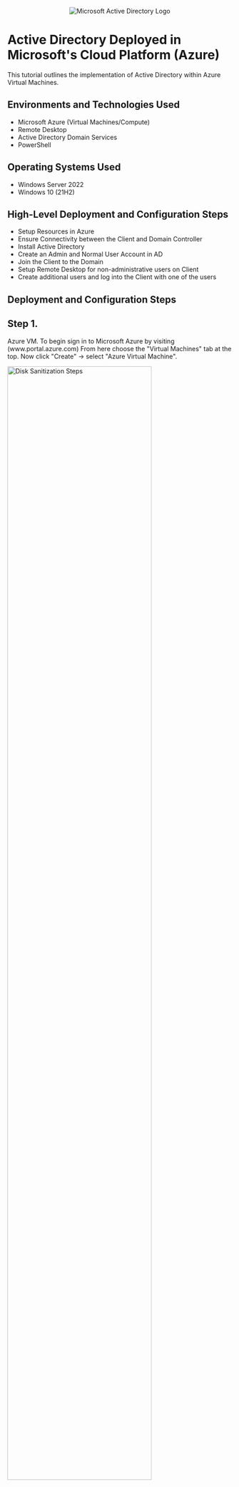 <p align="center">
<img src="https://i.imgur.com/pU5A58S.png" alt="Microsoft Active Directory Logo"/>
</p>

<h1>Active Directory Deployed in Microsoft's Cloud Platform (Azure)</h1>
This tutorial outlines the implementation of  Active Directory within Azure Virtual Machines.<br />


<h2>Environments and Technologies Used</h2>

- Microsoft Azure (Virtual Machines/Compute)
- Remote Desktop
- Active Directory Domain Services
- PowerShell

<h2>Operating Systems Used </h2>

- Windows Server 2022
- Windows 10 (21H2)

<h2>High-Level Deployment and Configuration Steps</h2>

- Setup Resources in Azure
- Ensure Connectivity between the Client and Domain Controller
- Install Active Directory
- Create an Admin and Normal User Account in AD
- Join the Client to the Domain
- Setup Remote Desktop for non-administrative users on Client
- Create additional users and log into the Client with one of the users



<h2>Deployment and Configuration Steps</h2>
<p>
<p>
<h2>Step 1.</h2> Azure VM. To begin sign in to Microsoft Azure by visiting (www.portal.azure.com) From here choose the "Virtual Machines" tab at the top. Now click "Create" -> select "Azure Virtual Machine".
<p>
<p>
<img src="https://imgur.com/BRZFE2w.png" height="80%" width="80%" alt="Disk Sanitization Steps"/>
</p>
<p>
</p>
<br />

<h2>Step 2.</h2> Create the Domain Controller Virtual Machine. The computer where Active Directory will be installed is known as the Domain Controller. From the Azure homescreen select the "Virtual Machines" tab at the top. Click on "Create" -> select "Azure Virtual Machine". From this screen you will start in the "Basics" tab. In the Resource Group field below select "Create New" and assign it a name of your choice (for example ActiveDirectory). This "Resource Group" is where the Virtual Machine will be stored. Next assign a name of your choice in the "Virtual Machine Name" field (ex. DomainController-VM), this will be the name of your Domain Controller moving forward. For this example I will leave the other settings default, except for the "Image" field. Set "Image" to "Windows Sever 2022 Datacenter: Azure Edition". Next scroll down and in the "Size" field select the option with 2vcpus and 16 Gib of memory. In the Administrator account section just below, assign a username and password (store in a secure place in case you forget it). Now we can click "Review+Create" at the very bottom. Once "Validation" has passed you can click "Create" once more at the bottom of the window. This may take a few minutes to complete.
<p>
<p>
<img src="https://imgur.com/ddZi8Wm.png" height="70%" width="70%" alt="Disk Sanitization Steps"/> <img src="https://imgur.com/CDAO9iB.png" height="70%" width="70%" alt="Disk Sanitization Steps"/> <img src="https://imgur.com/oNnTmAZ.png" height="70%" width="70%" alt="Disk Sanitization Steps"/> <img src="https://imgur.com/09TbcTB.png" height="70%" width="70%" alt="Disk Sanitization Steps"/>
</p>
<p>
</p>
<br />

<h2>Step 3.</h2> Set Domain Controller’s NIC Private IP address to be static. First go back to the homepage and select the "Virtual Machine" tab again and click on the domain controller VM that was just created. This will bring you to the VM Overview page where all of it's settings can be viewed and changed if neccessary. **Take note of the Resource Group and Virtual Network (Vnet) that were created for the VM (we will need this for the Client VM we will create next). On the left hand side under "Settings" click on "Networking". From the Networking page, next to the bold words "Network Interface:" you will see the virtual machine's network interface card highlighted and bolded in blue (in our example it is called "domaincontroller-vm204_z1"). Click on it and you will be brought to the "Network Interface Card" (NIC) settings page. Select "Configure your IP's"  button at the bottom of the screen. Now click on the name "ipconfig1", a new pop up will appear on the right of the screen. From there change the "Private IP Address Settings" from Dynamic -> to Static -> then click save. 
<p>
<p>
<img src="https://imgur.com/QuZUmma.png" height="80%" width="80%" alt="Disk Sanitization Steps"/> <img src="https://imgur.com/s2u02zs.png" height="80%" width="80%" alt="Disk Sanitization Steps"/> <img src="https://imgur.com/BxU9mmr.png" height="80%" width="80%" alt="Disk Sanitization Steps"/> <img src="https://imgur.com/9cHazhQ.png" height="80%" width="80%" alt="Disk Sanitization Steps"/> <img src="https://imgur.com/L5K3cwW.png" height="80%" width="80%" alt="Disk Sanitization Steps"/>
</p>
<p>
</p>
<br />

<h2>Step 4.</h2> Create the Client VM (Windows 10). Now it's time to set up the second virtual machine that will become the Client with which will connect to the Domain Controller via the network that was previously established. Go to the Azure home screen and select the Virtual Machine tab. Now select the same Resource Group that was created for the Domain Controller VM, (in this case ActiveDirectory). Leave the other settings the same as the DM setup except for the "Image", change that to Windows 10 operating system and for "Size" select 2 VCPUs and 16 GIB of memory. Assign a Username and Password and check the box at the very bottom under "Licensing" to confirm eligibility. Now you must go to the "Networking" tab (next to "Disks") and select the same "Virtual Network" that was created for the Domain Controller VM. You can view the Virtual Network on the VM Overview page we visited in the previous step. **Note sometimes the Virtual Network for the Domain Controller will not appear as an option to select for the Client, usually this is because the first VM that was created is still being built. This is ok, just wait a few minutes and refresh the browser and the next attempt at creating the Client VM should have the same Domain Controller's Virtual Network as the default already selected. Once this is done, you can validate and create the Client VM. Open both VM overview pages (Azure homepage -> Virtual Machine tab -> right click open each in a new browser) to ensure both Virtual Networks match and to make the next few steps a little easier to find the IP address' we will need to login.
<p>
<p>
<img src="https://imgur.com/boRURQ5.png" height="80%" width="80%" alt="Disk Sanitization Steps"/> <img src="https://imgur.com/jcsJAR0.png" height="80%" width="80%" alt="Disk Sanitization Steps"/> <img src="https://imgur.com/31GYCH7.png" height="80%" width="80%" alt="Disk Sanitization Steps"/>
</p>
<p>
</p>
<br />

<h2>Step 5.</h2> Ensure Connectivity between the client and Domain Controller. Go to the start menu and type "Remote Desktop" and the Remote Desktop Connection program. Log into the Client VM by copying the "Public IP Address" located on the VM overview screen -> enter it in and click connect -> now enter the username and password that was assigned to it and click "Ok" to login -> click yes if a authentication warning appears. After logging in, go to the start menu withing the Client VM and type "CMD" to bring up "Command Prompt" select it to open. To test the connection with the Domain Controller VM that is on the same Virtual Network, we will send a ping via the command prompt. First take note of the "Private IP Address" for the Domain Controller on the VM overview page under the Networking section, this is the address we will ping (in this case 10.0.0.4). Type in the Command Prompt "ping -t 10.0.0.4" to send a perpetual ping (connection test) to our Domain Controller VM. Notice that the request is timed out. We will fix this in the next step.
<p>
<p> 
<img src="https://imgur.com/qNdcnwN.png" height="50%" width="50%" alt="Disk Sanitization Steps"/> <img src="https://imgur.com/MQXg0RI.png" height="80%" width="80%" alt="Disk Sanitization Steps"/> 
</p>
<p>
</p>
<br />

<h2>Step 6.</h2> Ensure Connectivity between the client and Domain Controller (continued). Now we will login to our Domain Controller via Remote Desktop. Use the Public IP Address for the Domain Controller (found on VM overview screen) to enter in Remote Desktop and use the username and password for it (This may become a little confusing with two VM's open so it's best to have all the username's and password's written down and keep the window's seperated). Wait for Windows Server to finish loading -> go to the strart menu -> type in wf.msc to bring up the Windows Defender Firewall program and open it. In Windows Firewall -> select "Inbound Rules" -> locate the rule named "Virtual Machine Monitoring (Echo Request-ICMPv4-in) -> right click and "Enable Rule". Once this is complete, go back to the Client VM and notice now that you are receiving a reply from 10.0.0.4 (the Domain Controller). Great! Now we know there is a definite connection between the two computers.
<p>
<p> 
<img src="https://imgur.com/PjfKPz8.png" height="70%" width="70%" alt="Disk Sanitization Steps"/> <img src="https://imgur.com/R2A27P9.png" height="70%" width="70%" alt="Disk Sanitization Steps"/> <img src="https://imgur.com/x6h5Wp8.png" height="70%" width="70%" alt="Disk Sanitization Steps"/> 
</p>
<p>
</p>
<br />

<h2>Step 7.</h2> Install Active Directory. With connectivity established, can now begin to install Active Directory on the Domain Controller VM. On the Sever Manager Dasboard -> select 2. Add roles and features -> click "Next" in the wizard until you get to "Sever Roles" -> check the box next to "Active Directory Domain Services" -> click "Add Features" -> click "Next" until you get to confirmation -> click "Install" and wait. When the install is complete, you will see a yellow triangle appear in the top right corner next to a flag. Click this flag and a small window will appear under "Post-Deployment configuration" click on "Promote this server to a domain controller". A new window will open under Deployment Configuration -> select the deployment operation "Add a new forest" -> in the "Root domain name:" field assign it a name, in this example I chose "mydomain.com" (This will now be the Domain Controller's official name). Click "next" and enter in a password -> click "next" until you get to "Additional options" and wait for the domain name to load -> click next again until you come to the "Prerequisites check" section and click "Install". The Domain Controller VM will now restart. You will lose your connection to it in the process, but we will reconnect in the next step.
<p>
<p> 
<img src="https://imgur.com/Ee3ZbNU.png" height="70%" width="70%" alt="Disk Sanitization Steps"/> <img src="https://imgur.com/bHrgjSx.png" height="70%" width="70%" alt="Disk Sanitization Steps"/> <img src="https://imgur.com/WTWE1RG.png" height="70%" width="70%" alt="Disk Sanitization Steps"/> <img src="https://imgur.com/mTH0zU6.png" height="70%" width="70%" alt="Disk Sanitization Steps"/> <img src="https://imgur.com/WVaHLOb.png" height="70%" width="70%" alt="Disk Sanitization Steps"/> <img src="https://imgur.com/SRO8aPJ.png" height="70%" width="70%" alt="Disk Sanitization Steps"/> <img src="https://imgur.com/jIMTV0V.png" height="70%" width="70%" alt="Disk Sanitization Steps"/> <img src="https://imgur.com/I2k5yty.png" height="70%" width="70%" alt="Disk Sanitization Steps"/> <img src="https://imgur.com/syOapvK.png" height="70%" width="70%" alt="Disk Sanitization Steps"/> <img src="https://imgur.com/LBvmgzt.png" height="70%" width="70%" alt="Disk Sanitization Steps"/>
</p>
<p>
</p>
<br />

<h2>Step 5.</h2> Log back into the Domain Controller VM. To log back in we will now use the Domain Name we just created with the Active Directory install. Enter in the username with the domain's name you assigned followed by a backslash, for this example it will be mydomain.com\labuser -> now enter the password and login. 
<p>
<p> 
<img src="https://imgur.com/5ZcDV4A.png" height="50%" width="50%" alt="Disk Sanitization Steps"/> 
</p>
<p>
</p>
<br />
